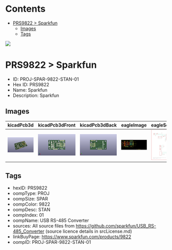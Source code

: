 



Contents
========

* [PRS9822 > Sparkfun](#prs9822--sparkfun)
	* [Images](#images)
	* [Tags](#tags)
  
![][im]
# PRS9822 > Sparkfun

- ID: PROJ-SPAR-9822-STAN-01
- Hex ID: PRS9822
- Name: Sparkfun
- Description: Sparkfun

## Images
  
  

|kicadPcb3d|kicadPcb3dFront|kicadPcb3dBack|eagleImage|eagleSchemImage|
| :---: | :---: | :---: | :---: | :---: |
|[![kicadPcb3d](kicadPcb3d_140.png)](kicadPcb3d.png)|[![kicadPcb3dFront](kicadPcb3dFront_140.png)](kicadPcb3dFront.png)|[![kicadPcb3dBack](kicadPcb3dBack_140.png)](kicadPcb3dBack.png)|[![eagleImage](eagleImage_140.png)](eagleImage.png)|[![eagleSchemImage](eagleSchemImage_140.png)](eagleSchemImage.png)|

## Tags

- hexID: PRS9822
- oompType: PROJ
- oompSize: SPAR
- oompColor: 9822
- oompDesc: STAN
- oompIndex: 01
- oompName: USB RS-485 Converter
- sources: All source files from https://github.com/sparkfun/USB_RS-485_Converter (source licence details in srcLicense.md)
- linkBuyPage: https://www.sparkfun.com/products/9822
- oompID: PROJ-SPAR-9822-STAN-01



[im]: kicadPcb3d_450.png

